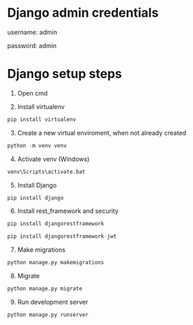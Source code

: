 # Django admin credentials
username: admin

password: admin

# Django setup steps
1. Open cmd

2. Install virtualenv
```python 
pip install virtualenv
```

3. Create a new virtual enviroment, when not already created
```python 
python -m venv venv
```

4. Activate venv (Windows)
```python 
venv\Scripts\activate.bat
```

5. Install Django
```python 
pip install django
```

6. Install rest_framework and security
```python 
pip install djangorestframework 
```
```python 
pip install djangorestframework-jwt 
```

7. Make migrations
```python 
python manage.py makemigrations
```

8. Migrate
```python 
python manage.py migrate
```

9. Run development server
```python 
python manage.py runserver
```
